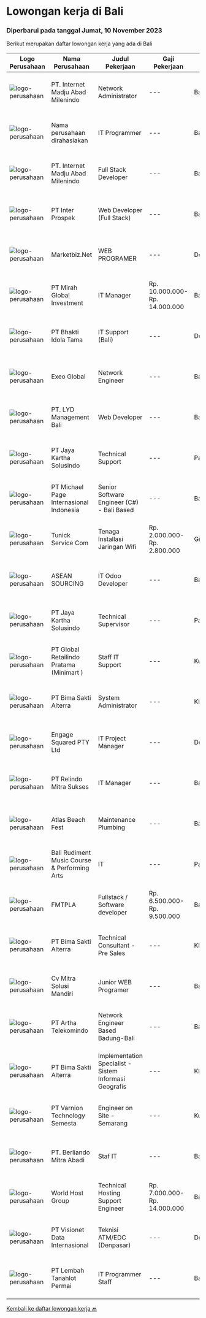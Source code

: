 
  # Lowongan kerja di Bali

  ### Diperbarui pada tanggal Jumat, 10 November 2023

  Berikut merupakan daftar lowongan kerja yang ada di Bali

  |Logo Perusahaan | Nama Perusahaan | Judul Pekerjaan | Gaji Pekerjaan | Lokasi | Deskripsi | Tanggal diunggah | Pranala |
  | -------------- | --------------- | --------------- | --------- | --------- | -------------- | ------- | ----------- |
  |![logo-perusahaan](https://image-service-cdn.seek.com.au/333c3eec13791aaf6942751977cd098be896d817/ee4dce1061f3f616224767ad58cb2fc751b8d2dc)|PT. Internet Madju Abad Milenindo|Network Administrator|---|Bali|Keuntungan Fasilitas Makan Sehari 2x Seragam dan Laundry Tempat Tinggal Deskripsi Pekerjaan Mengidentifikasi dan memenuhi kebutuhan perusahaan seputar...|Kamis, 09 November 2023|https://www.jobstreet.co.id/id/job/network-administrator-4524125?token=0~93db37b4-7e32-476f-881d-ee6266d438b6&sectionRank=1&jobId=jobstreet-id-job-4524125|
|![logo-perusahaan](https://i.ibb.co/sqvTCh9/112815900-stock-vector-no-image-available-icon-flat-vector.webp)|Nama perusahaan dirahasiakan|IT Programmer|---|Bali|Pendidikan minimal S1 segala jurusan Minimal memiliki 2 tahun pengalaman kerja di bidang yang sama Memiliki pengetahuan mengenai PHP dan bahasa...|Kamis, 09 November 2023|https://www.jobstreet.co.id/id/job/it-programmer-4524635?token=0~93db37b4-7e32-476f-881d-ee6266d438b6&sectionRank=2&jobId=jobstreet-id-job-4524635|
|![logo-perusahaan](https://image-service-cdn.seek.com.au/333c3eec13791aaf6942751977cd098be896d817/ee4dce1061f3f616224767ad58cb2fc751b8d2dc)|PT. Internet Madju Abad Milenindo|Full Stack Developer|---|Bali|Duties &amp; Responsibilities Maintain and develop internal software Be responsible for developing, improving, or maintaining our frontend and backend...|Kamis, 09 November 2023|https://www.jobstreet.co.id/id/job/full-stack-developer-4524129?token=0~93db37b4-7e32-476f-881d-ee6266d438b6&sectionRank=3&jobId=jobstreet-id-job-4524129|
|![logo-perusahaan](https://image-service-cdn.seek.com.au/d47801039e9b4ce0723281ec39aeeb27fbe183d5/ee4dce1061f3f616224767ad58cb2fc751b8d2dc)|PT Inter Prospek|Web Developer (Full Stack)|---|Badung|Main Responsibilities: Translate designs and wire-frames into high quality code Design, build, and maintain high performance, reusable, and reliable...|Kamis, 09 November 2023|https://www.jobstreet.co.id/id/job/web-developer-full-stack-4524354?token=0~93db37b4-7e32-476f-881d-ee6266d438b6&sectionRank=4&jobId=jobstreet-id-job-4524354|
|![logo-perusahaan](https://image-service-cdn.seek.com.au/f3d93ad6b7f5bacfc096e6616cd6bdac9d4bf087/ee4dce1061f3f616224767ad58cb2fc751b8d2dc)|Marketbiz.Net|WEB PROGRAMER|---|Denpasar|Pendidikan minimal S1 Usia Maksimal 35 Tahun Berpengalaman Min 2 Tahun Menguasai Laravel Framework Menguasai React JS (menjadi nilai tambah) Paham...|Rabu, 08 November 2023|https://www.jobstreet.co.id/id/job/web-programer-4522115?token=0~93db37b4-7e32-476f-881d-ee6266d438b6&sectionRank=5&jobId=jobstreet-id-job-4522115|
|![logo-perusahaan](https://image-service-cdn.seek.com.au/bc596d8040767d3582af18dd5e4e00e88a36bcb3/ee4dce1061f3f616224767ad58cb2fc751b8d2dc)|PT Mirah Global Investment|IT Manager|Rp. 10.000.000-Rp. 14.000.000|Badung|Job SumarryThe IT Manager is a pivotal role responsible for overseeing the organization's information technology infrastructure, ensuring that it...|Rabu, 01 November 2023|https://www.jobstreet.co.id/id/job/it-manager-4515730?token=0~93db37b4-7e32-476f-881d-ee6266d438b6&sectionRank=6&jobId=jobstreet-id-job-4515730|
|![logo-perusahaan](https://image-service-cdn.seek.com.au/5dd9cc767fa4eab9dbf1deb441e1a67386c9f7ed/ee4dce1061f3f616224767ad58cb2fc751b8d2dc)|PT Bhakti Idola Tama|IT Support (Bali)|---|Denpasar|Persyaratan: Pendidikan minimal D1 Informatika Fresh Graduate atau berpengalam 1 tahun lebih diutamakan Suatu nilai plus bila menguasai konfigurasi...|Jumat, 03 November 2023|https://www.jobstreet.co.id/id/job/it-support-bali-4518568?token=0~93db37b4-7e32-476f-881d-ee6266d438b6&sectionRank=7&jobId=jobstreet-id-job-4518568|
|![logo-perusahaan](https://image-service-cdn.seek.com.au/7901bbe3891001e77b457d371d41842801565e3d/ee4dce1061f3f616224767ad58cb2fc751b8d2dc)|Exeo Global|Network Engineer|---|Bali|EXEO Global Pte Ltd is the global headquarters facilitating the operational and strategic management of overseas subsidiaries for Tokyo Stock Exchange...|Selasa, 07 November 2023|https://www.jobstreet.co.id/id/job/network-engineer-11111272/origin/sg?token=0~93db37b4-7e32-476f-881d-ee6266d438b6&sectionRank=8&jobId=jobstreet-sg-job-11111272|
|![logo-perusahaan](https://image-service-cdn.seek.com.au/4f1ab198f914e65fd94a1920a20cd460a27ed0b2/ee4dce1061f3f616224767ad58cb2fc751b8d2dc)|PT. LYD Management Bali|Web Developer|---|Badung|LYD BALI GROUPLYD Group is a hospitality and lifestyle consortium, building iconic brands with service-oriented experiences, all while respecting...|Rabu, 01 November 2023|https://www.jobstreet.co.id/id/job/web-developer-4516117?token=0~93db37b4-7e32-476f-881d-ee6266d438b6&sectionRank=9&jobId=jobstreet-id-job-4516117|
|![logo-perusahaan](https://image-service-cdn.seek.com.au/295a790b1e507a7e7e1ece863a9cbc400be15412/ee4dce1061f3f616224767ad58cb2fc751b8d2dc)|PT Jaya Kartha Solusindo|Technical Support|---|Padang|Jobdesk: Instalasi jaringan Konfigurasi jaringan Pemeliharaan jaringan Troubleshooting Keamanan jaringan Pemulihan bencana untuk jaringan Upgrade...|Selasa, 07 November 2023|https://www.jobstreet.co.id/id/job/technical-support-1037356113?token=0~93db37b4-7e32-476f-881d-ee6266d438b6&sectionRank=10&jobId=jobstreet-id-job-1037356113|
|![logo-perusahaan](https://image-service-cdn.seek.com.au/6f9556b46c1b5cc7aedf100dfc0ed24c4de1fe86/ee4dce1061f3f616224767ad58cb2fc751b8d2dc)|PT Michael Page Internasional Indonesia|Senior Software Engineer (C#) - Bali Based|---|Bali|Collaborating with experts to address customer issues and enhance MineScape functionality.Client DetailsA world leading provider of the technology and...|Selasa, 07 November 2023|https://www.jobstreet.co.id/id/job/senior-software-engineer-c-bali-based-4520954?token=0~93db37b4-7e32-476f-881d-ee6266d438b6&sectionRank=11&jobId=jobstreet-id-job-4520954|
|![logo-perusahaan](https://i.ibb.co/sqvTCh9/112815900-stock-vector-no-image-available-icon-flat-vector.webp)|Tunick Service Com|Tenaga Installasi Jaringan Wifi|Rp. 2.000.000-Rp. 2.800.000|Gianyar|Tenaga Untuk Batu Installasi Jaringan WifiMeliputi Installasi Baru Jaringan FO maupun Wireless Maintenance Jaringan FO dan Wireles Pemasangan kabel...|Senin, 06 November 2023|https://www.jobstreet.co.id/id/job/tenaga-installasi-jaringan-wifi-4519103?token=0~93db37b4-7e32-476f-881d-ee6266d438b6&sectionRank=12&jobId=jobstreet-id-job-4519103|
|![logo-perusahaan](https://i.ibb.co/sqvTCh9/112815900-stock-vector-no-image-available-icon-flat-vector.webp)|ASEAN SOURCING|IT Odoo Developer|---|Bali|REQUIREMENTS: Several programming languages 6-sygma methodology Object-oriented programming language, object modeling and relational database Fluent...|Minggu, 05 November 2023|https://www.jobstreet.co.id/id/job/it-odoo-developer-1037338726?token=0~93db37b4-7e32-476f-881d-ee6266d438b6&sectionRank=13&jobId=jobstreet-id-job-1037338726|
|![logo-perusahaan](https://image-service-cdn.seek.com.au/295a790b1e507a7e7e1ece863a9cbc400be15412/ee4dce1061f3f616224767ad58cb2fc751b8d2dc)|PT Jaya Kartha Solusindo|Technical Supervisor|---|Padang|jobdesk:• Memonitoring Pekerjaan tim Teknis• Membuat Jadwal Psb atau Penanangganan Gangguan Di pelanggan• Mengevaluasi Kinerja dan Troblrshoot yang...|Selasa, 07 November 2023|https://www.jobstreet.co.id/id/job/technical-supervisor-1037356109?token=0~93db37b4-7e32-476f-881d-ee6266d438b6&sectionRank=14&jobId=jobstreet-id-job-1037356109|
|![logo-perusahaan](https://image-service-cdn.seek.com.au/01a194c9904a1858098d60a6e94a7ba4a6af3eb6/ee4dce1061f3f616224767ad58cb2fc751b8d2dc)|PT Global Retailindo Pratama (Minimart )|Staff IT Support|---|Kuta|1. Pendidikan Minimal Diploma / Sarjana Teknik Informatika2. Memiliki pengalaman di software / hardware di bisnis Retail/ F&amp;B3. Familiar dengan...|Kamis, 02 November 2023|https://www.jobstreet.co.id/id/job/staff-it-support-1037325458?token=0~93db37b4-7e32-476f-881d-ee6266d438b6&sectionRank=15&jobId=jobstreet-id-job-1037325458|
|![logo-perusahaan](https://image-service-cdn.seek.com.au/3b449304b19b7a5909fe2d6166b69cb2e3dfc9ad/ee4dce1061f3f616224767ad58cb2fc751b8d2dc)|PT Bima Sakti Alterra|System Administrator|---|Klungkung|Deskripsi Pekerjaan:• Memberikan dokumentasi dan spesifikasi teknis kepada staff TI untukperencanaan, implementasi atau peningkatan infrastruktur•...|Rabu, 01 November 2023|https://www.jobstreet.co.id/id/job/system-administrator-1037316671?token=0~93db37b4-7e32-476f-881d-ee6266d438b6&sectionRank=16&jobId=jobstreet-id-job-1037316671|
|![logo-perusahaan](https://image-service-cdn.seek.com.au/ced0e37ea279d1b5949baa580a000fa1ffee94e1/ee4dce1061f3f616224767ad58cb2fc751b8d2dc)|Engage Squared PTY Ltd|IT Project Manager|---|Denpasar|About usEngage Squared is an award-winning, fast-growing company that believes in great workplace culture and investing in our people. We hire great...|Selasa, 24 Oktober 2023|https://www.jobstreet.co.id/id/job/it-project-manager-5566987/origin/my?token=0~93db37b4-7e32-476f-881d-ee6266d438b6&sectionRank=17&jobId=jobstreet-my-job-5566987|
|![logo-perusahaan](https://image-service-cdn.seek.com.au/373c3f033a881f425b27d06d70839a1ffcde8b75/ee4dce1061f3f616224767ad58cb2fc751b8d2dc)|PT Relindo Mitra Sukses|IT Manager|---|Bali|Sebuah perusahaan retail yang berkembang pesat di Bali mencari kandidat IT Manager berpengalaman untuk bergabung dengan tim kami. Sebagai IT Manager,...|Selasa, 24 Oktober 2023|https://www.jobstreet.co.id/id/job/it-manager-4508676?token=0~93db37b4-7e32-476f-881d-ee6266d438b6&sectionRank=18&jobId=jobstreet-id-job-4508676|
|![logo-perusahaan](https://i.ibb.co/sqvTCh9/112815900-stock-vector-no-image-available-icon-flat-vector.webp)|Atlas Beach Fest|Maintenance Plumbing|---|Bali|Hi everyone! Atlas Beach Fest is founded by PT. Kreasi Bali Prima, we provide the experience of a unique atmosphere – beachclub, culinary ground,...|Rabu, 01 November 2023|https://www.jobstreet.co.id/id/job/maintenance-plumbing-1037317359?token=0~93db37b4-7e32-476f-881d-ee6266d438b6&sectionRank=19&jobId=jobstreet-id-job-1037317359|
|![logo-perusahaan](https://i.ibb.co/sqvTCh9/112815900-stock-vector-no-image-available-icon-flat-vector.webp)|Bali Rudiment Music Course & Performing Arts|IT|---|Padang|- Minimal S1, tidak sedang kuliah atau sekolah- memahami bahasa pemrograman Android Java, flutter dan Dart-Memiliki skill UI dan UX design- memiliki...|Selasa, 31 Oktober 2023|https://www.jobstreet.co.id/id/job/it-1037308832?token=0~93db37b4-7e32-476f-881d-ee6266d438b6&sectionRank=20&jobId=jobstreet-id-job-1037308832|
|![logo-perusahaan](https://i.ibb.co/sqvTCh9/112815900-stock-vector-no-image-available-icon-flat-vector.webp)|FMTPLA|Fullstack / Software developer|Rp. 6.500.000-Rp. 9.500.000|Badung|Hello,We are FMTPLA, a dynamic and growing technology agency. As our projects evolve, we're actively seeking a Full Stack Developer to contribute to...|Rabu, 25 Oktober 2023|https://www.jobstreet.co.id/id/job/fullstack-software-developer-5570974/origin/my?token=0~93db37b4-7e32-476f-881d-ee6266d438b6&sectionRank=21&jobId=jobstreet-my-job-5570974|
|![logo-perusahaan](https://image-service-cdn.seek.com.au/3b449304b19b7a5909fe2d6166b69cb2e3dfc9ad/ee4dce1061f3f616224767ad58cb2fc751b8d2dc)|PT Bima Sakti Alterra|Technical Consultant - Pre Sales|---|Klungkung|Menyediakan dukungan demonstrasi, presentasi, sosialisasi, pelatihan / bimbingan teknis, konsultasi dan dukungan teknis lainnya yang diperlukan oleh...|Rabu, 01 November 2023|https://www.jobstreet.co.id/id/job/technical-consultant-pre-sales-1037316436?token=0~93db37b4-7e32-476f-881d-ee6266d438b6&sectionRank=22&jobId=jobstreet-id-job-1037316436|
|![logo-perusahaan](https://i.ibb.co/sqvTCh9/112815900-stock-vector-no-image-available-icon-flat-vector.webp)|Cv Mitra Solusi  Mandiri|Junior WEB Programer|---|Bali|Keuntungan:1. Gaji UMR Bali.2. Tunjangan  Deskripsi pekerjaan:1. Menguasai bahasa pemograman Laravel, Javascript, Vue Js dan Desain.2. Mampu...|Senin, 30 Oktober 2023|https://www.jobstreet.co.id/id/job/junior-web-programer-1037301170?token=0~93db37b4-7e32-476f-881d-ee6266d438b6&sectionRank=23&jobId=jobstreet-id-job-1037301170|
|![logo-perusahaan](https://image-service-cdn.seek.com.au/2805f4a720e7c67cfab9e423acbfb2215b82cbaf/ee4dce1061f3f616224767ad58cb2fc751b8d2dc)|PT Artha Telekomindo|Network Engineer Based Badung-Bali|---|Badung|Kualifikasi: Umur maksimal 27 tahun Pendidikan minimal SMK Jaringan / D3 Komputer / Teknik Informatika / sistem Informasi Menguasai dasar Komunikasi...|Sabtu, 21 Oktober 2023|https://www.jobstreet.co.id/id/job/network-engineer-based-badung-bali-4505962?token=0~93db37b4-7e32-476f-881d-ee6266d438b6&sectionRank=24&jobId=jobstreet-id-job-4505962|
|![logo-perusahaan](https://image-service-cdn.seek.com.au/3b449304b19b7a5909fe2d6166b69cb2e3dfc9ad/ee4dce1061f3f616224767ad58cb2fc751b8d2dc)|PT Bima Sakti Alterra|Implementation Specialist - Sistem Informasi Geografis|---|Klungkung|Deskripsi Pekerjaan : Memvalidasi dan memverifikasi kebutuhan bisnis klien sesuai dengan dokumen pre-sales. Bekerjasama dengan tim baik: team member,...|Rabu, 01 November 2023|https://www.jobstreet.co.id/id/job/implementation-specialist-sistem-informasi-geografis-1037316391?token=0~93db37b4-7e32-476f-881d-ee6266d438b6&sectionRank=25&jobId=jobstreet-id-job-1037316391|
|![logo-perusahaan](https://image-service-cdn.seek.com.au/375cecb905bde535223e037ad126fc87a8ab5d2d/ee4dce1061f3f616224767ad58cb2fc751b8d2dc)|PT Varnion Technology Semesta|Engineer on Site - Semarang|---|Kuta|Job Descriptions : -Technical support client -Standby shifting -Installation switch, router, radio, server -Handling troubleshoot/problem solving...|Senin, 30 Oktober 2023|https://www.jobstreet.co.id/id/job/engineer-on-site-semarang-1037301176?token=0~93db37b4-7e32-476f-881d-ee6266d438b6&sectionRank=26&jobId=jobstreet-id-job-1037301176|
|![logo-perusahaan](https://i.ibb.co/sqvTCh9/112815900-stock-vector-no-image-available-icon-flat-vector.webp)|PT. Berliando Mitra Abadi|Staf IT|---|Bali|Persyaratan: Memiliki pengalaman dalam IT minimal 2 tahun Mampu berkomunikasi secara persuasif Jujur, disiplin dan bertanggung jawab Memiliki...|Senin, 30 Oktober 2023|https://www.jobstreet.co.id/id/job/staf-it-1037301146?token=0~93db37b4-7e32-476f-881d-ee6266d438b6&sectionRank=27&jobId=jobstreet-id-job-1037301146|
|![logo-perusahaan](https://image-service-cdn.seek.com.au/2e015881d7011bdfb51ff2afe58c0fc21c4934fd/ee4dce1061f3f616224767ad58cb2fc751b8d2dc)|World Host Group|Technical Hosting Support Engineer|Rp. 7.000.000-Rp. 14.000.000|Bali|Stablepoint is a fast-growing web hosting company with a passion for great customer service based in Europe. We utilize cloud providers for our...|Jumat, 20 Oktober 2023|https://www.jobstreet.co.id/id/job/technical-hosting-support-engineer-4504061?token=0~93db37b4-7e32-476f-881d-ee6266d438b6&sectionRank=28&jobId=jobstreet-id-job-4504061|
|![logo-perusahaan](https://image-service-cdn.seek.com.au/84d23b3586ee4efd70ea62878095fcc6b1639e33/ee4dce1061f3f616224767ad58cb2fc751b8d2dc)|PT Visionet Data Internasional|Teknisi ATM/EDC (Denpasar)|---|Denpasar|Deskripsi Pekerjaan :*) Menangani kebutuhan pelanggan di lokasi pelanggan agar terpenuhi SLA yang telah ditentukan.*) Menganalisa problem/case dengan...|Selasa, 17 Oktober 2023|https://www.jobstreet.co.id/id/job/teknisi-atm-edc-denpasar-4501066?token=0~93db37b4-7e32-476f-881d-ee6266d438b6&sectionRank=29&jobId=jobstreet-id-job-4501066|
|![logo-perusahaan](https://image-service-cdn.seek.com.au/f1ca3def49dee589b2b58a7ae9430d3487b859e2/ee4dce1061f3f616224767ad58cb2fc751b8d2dc)|PT Lembah Tanahlot Permai|IT Programmer Staff|---|Bali|Tugas Pokok  Jabatan                                                                      Menganalisa kebutuhan...|Selasa, 24 Oktober 2023|https://www.jobstreet.co.id/id/job/it-programmer-staff-1037259250?token=0~93db37b4-7e32-476f-881d-ee6266d438b6&sectionRank=30&jobId=jobstreet-id-job-1037259250|


  [Kembali ke daftar lowongan kerja 🔙](../README.md#daftar-lowongan-kerja)
  